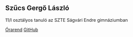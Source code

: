 <!DOCTYPE html>
<html lang="en">
<head>
    <meta charset="UTF-8">
    <meta http-equiv="X-UA-Compatible" content="IE=edge">
    <meta name="viewport" content="width=device-width, initial-scale=1.0">
    <title>Honlap</title>
    <link rel="stylesheet" href="stilus.css">
</head>
<body>
    <section id="banner">
        <div class="banner-text">
            <h1>Szűcs Gergő László</h1>
            <p>11/I osztályos tanuló az SZTE Ságvári Endre gimnáziumban</p>
            <div class="banner-btn">
                <a href="orarend.html"><span></span>Órarend</a>
                <a href="https://github.com/SzucsGergo1"><span></span>GitHub</a>
            </div>
        </div>
    </section>
</body>
</html>
